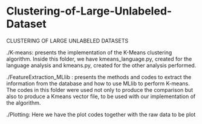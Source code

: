 # Clustering-of-Large-Unlabeled-Dataset
CLUSTERING OF LARGE UNLABELED DATASETS

./K-means: presents the implementation of the K-Means clustering algorithm. Inside this folder, we have kmeans_language.py, created for the language analysis and kmeans.py, created for the other analysis performed.

./FeatureExtraction_MLlib : presents the methods and codes to extract the information from the database and how to use MLlib to perform K-means. The codes in this folder were used not only to produce the comparison but also to produce a Kmeans vector file, to be used with our implementation of the algorithm.

./Plotting: Here we have the plot codes together with the raw data to be plot 
